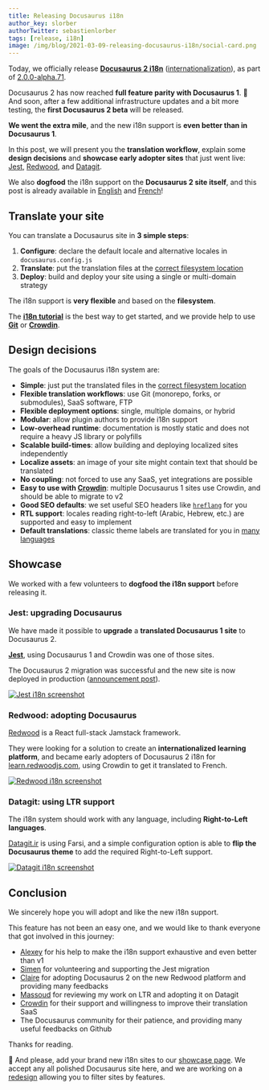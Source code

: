 ```yaml
---
title: Releasing Docusaurus i18n
author_key: slorber
authorTwitter: sebastienlorber
tags: [release, i18n]
image: /img/blog/2021-03-09-releasing-docusaurus-i18n/social-card.png
---
```


Today, we officially release **[Docusaurus 2 i18n](https://docusaurus.io/docs/i18n/introduction)** ([internationalization](https://en.wikipedia.org/wiki/Internationalization_and_localization)), as part of [2.0.0-alpha.71](https://github.com/facebook/docusaurus/releases/tag/v2.0.0-alpha.71).

Docusaurus 2 has now reached **full feature parity with Docusaurus 1**. 🎉 And soon, after a few additional infrastructure updates and a bit more testing, the **first Docusaurus 2 beta** will be released.

**We went the extra mile**, and the new i18n support is **even better than in Docusaurus 1**.

In this post, we will present you the **translation workflow**, explain some **design decisions** and **showcase early adopter sites** that just went live: [Jest](https://jestjs.io/), [Redwood](https://learn.redwoodjs.com/), and [Datagit](https://datagit.ir/).

We also **dogfood** the i18n support on the **Docusaurus 2 site itself**, and this post is already available in [English](https://docusaurus.io/blog/2021/03/09/releasing-docusaurus-i18n) and [French](https://docusaurus.io/fr/blog/2021/03/09/releasing-docusaurus-i18n)!

<!--truncate-->

## Translate your site

You can translate a Docusaurus site in **3 simple steps**:

1. **Configure**: declare the default locale and alternative locales in `docusaurus.config.js`
1. **Translate**: put the translation files at the [correct filesystem location](https://docusaurus.io/docs/next/i18n/introduction#translation-files-location)
1. **Deploy**: build and deploy your site using a single or multi-domain strategy

The i18n support is **very flexible** and based on the **filesystem**.

The **[i18n tutorial](https://docusaurus.io/docs/i18n/tutorial)** is the best way to get started, and we provide help to use **[Git](https://docusaurus.io/docs/i18n/git)** or **[Crowdin](https://docusaurus.io/docs/i18n/crowdin)**.

## Design decisions

The goals of the Docusaurus i18n system are:

- **Simple**: just put the translated files in the [correct filesystem location](https://docusaurus.io/docs/next/i18n/introduction#translation-files-location)
- **Flexible translation workflows**: use Git (monorepo, forks, or submodules), SaaS software, FTP
- **Flexible deployment options**: single, multiple domains, or hybrid
- **Modular**: allow plugin authors to provide i18n support
- **Low-overhead runtime**: documentation is mostly static and does not require a heavy JS library or polyfills
- **Scalable build-times**: allow building and deploying localized sites independently
- **Localize assets**: an image of your site might contain text that should be translated
- **No coupling**: not forced to use any SaaS, yet integrations are possible
- **Easy to use with [Crowdin](https://crowdin.com/)**: multiple Docusaurus 1 sites use Crowdin, and should be able to migrate to v2
- **Good SEO defaults**: we set useful SEO headers like [`hreflang`](https://developers.google.com/search/docs/advanced/crawling/localized-versions) for you
- **RTL support**: locales reading right-to-left (Arabic, Hebrew, etc.) are supported and easy to implement
- **Default translations**: classic theme labels are translated for you in [many languages](https://github.com/facebook/docusaurus/tree/main/packages/docusaurus-theme-classic/codeTranslations)

## Showcase

We worked with a few volunteers to **dogfood the i18n support** before releasing it.

### Jest: upgrading Docusaurus

We have made it possible to **upgrade** a **translated Docusaurus 1 site** to Docusaurus 2.

**[Jest](https://jestjs.io)**, using Docusaurus 1 and Crowdin was one of those sites.

The Docusaurus 2 migration was successful and the new site is now deployed in production ([announcement post](https://jestjs.io/blog/2021/03/09/jest-website-upgrade)).

[![Jest i18n screenshot](/img/blog/2021-03-09-releasing-docusaurus-i18n/jest.png)](https://jestjs.io)

### Redwood: adopting Docusaurus

[Redwood](https://redwoodjs.com/) is a React full-stack Jamstack framework.

They were looking for a solution to create an **internationalized learning platform**, and became early adopters of Docusaurus 2 i18n for [learn.redwoodjs.com](https://learn.redwoodjs.com/), using Crowdin to get it translated to French.

[![Redwood i18n screenshot](/img/blog/2021-03-09-releasing-docusaurus-i18n/redwood.png)](https://learn.redwoodjs.com/)

### Datagit: using LTR support

The i18n system should work with any language, including **Right-to-Left languages**.

[Datagit.ir](https://datagit.ir/) is using Farsi, and a simple configuration option is able to **flip the Docusaurus theme** to add the required Right-to-Left support.

[![Datagit i18n screenshot](/img/blog/2021-03-09-releasing-docusaurus-i18n/datagit.png)](https://datagit.ir/)

## Conclusion

We sincerely hope you will adopt and like the new i18n support.

This feature has not been an easy one, and we would like to thank everyone that got involved in this journey:

- [Alexey](https://github.com/lex111) for his help to make the i18n support exhaustive and even better than v1
- [Simen](https://github.com/SimenB) for volunteering and supporting the Jest migration
- [Claire](https://github.com/clairefro) for adopting Docusaurus 2 on the new Redwood platform and providing many feedbacks
- [Massoud](https://github.com/massoudmaboudi) for reviewing my work on LTR and adopting it on Datagit
- [Crowdin](https://crowdin.com/) for their support and willingness to improve their translation SaaS
- The Docusaurus community for their patience, and providing many useful feedbacks on Github

Thanks for reading.

🙏 And please, add your brand new i18n sites to our [showcase page](https://docusaurus.io/showcase). We accept any all polished Docusaurus site here, and we are working on a [redesign](https://github.com/facebook/docusaurus/issues/4238) allowing you to filter sites by features.
